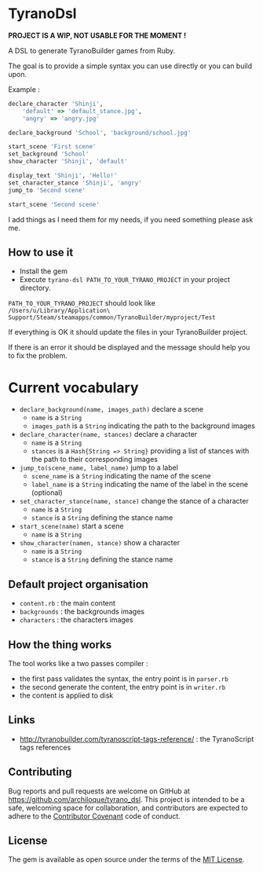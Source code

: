 # TyranoDsl

**PROJECT IS A WIP, NOT USABLE FOR THE MOMENT !**

A DSL to generate TyranoBuilder games from Ruby.

The goal is to provide a simple syntax you can use directly or you can build upon. 

Example :

```ruby
declare_character 'Shinji', 
    'default' => 'default_stance.jpg',
    'angry' => 'angry.jpg'

declare_background 'School', 'background/school.jpg'

start_scene 'First scene'
set_background 'School'
show_character 'Shinji', 'default'

display_text 'Shinji', 'Hello!'
set_character_stance 'Shinji', 'angry'
jump_to 'Second scene'

start_scene 'Second scene'
```

I add things as I need them for my needs, if you need something please ask me.  


## How to use it

- Install the gem
- Execute `tyrano-dsl PATH_TO_YOUR_TYRANO_PROJECT` in your project directory.

`PATH_TO_YOUR_TYRANO_PROJECT` should look like `/Users/u/Library/Application\ Support/Steam/steamapps/common/TyranoBuilder/myproject/Test`

If everything is OK it should update the files in your TyranoBuilder project.

If there is an error it should be displayed and the message should help you to fix the problem.

# Current vocabulary

- `declare_background(name, images_path)` declare a scene 
  - `name` is a `String`
  - `images_path` is a `String` indicating the path to the background images
- `declare_character(name, stances)` declare a character
  - `name` is a `String`
  - `stances` is a `Hash{String => String}` providing a list of stances with the path to their corresponding images
- `jump_to(scene_name, label_name)` jump to a label
  - `scene_name` is a `String` indicating the name of the scene
  - `label_name` is a `String` indicating the name of the label in the scene (optional)
- `set_character_stance(name, stance)` change the stance of a character
  - `name` is a `String`
  - `stance` is a `String` defining the stance name
- `start_scene(name)` start a scene 
  - `name` is a `String`
- `show_character(namen, stance)` show a character
  - `name` is a `String`
  - `stance` is a `String` defining the stance name

## Default project organisation

- `content.rb` : the main content
- `backgrounds` : the backgrounds images
- `characters` : the characters images

## How the thing works

The tool works like a two passes compiler :
- the first pass validates the syntax, the entry point is in `parser.rb`
- the second generate the content, the entry point is in `writer.rb`
- the content is applied to disk

## Links

- http://tyranobuilder.com/tyranoscript-tags-reference/ : the TyranoScript tags references

## Contributing

Bug reports and pull requests are welcome on GitHub at https://github.com/archiloque/tyrano_dsl.
This project is intended to be a safe, welcoming space for collaboration, and contributors are expected to adhere to the [Contributor Covenant](http://contributor-covenant.org) code of conduct.


## License

The gem is available as open source under the terms of the [MIT License](http://opensource.org/licenses/MIT).

